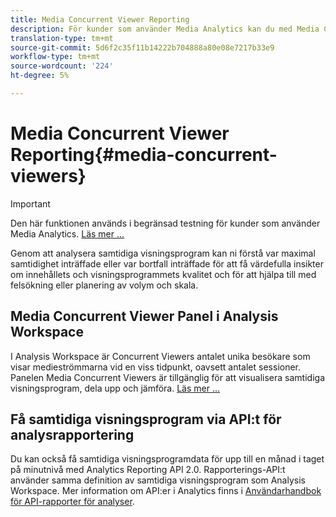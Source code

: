 ```yaml
---
title: Media Concurrent Viewer Reporting
description: För kunder som använder Media Analytics kan du med Media Concurrent Viewer-panelen i Analysis Workspace analysera samtidiga visningsprogram för att förstå var maximal samtidighet inträffade eller var bortfall inträffade.
translation-type: tm+mt
source-git-commit: 5d6f2c35f11b14222b704888a80e08e7217b33e9
workflow-type: tm+mt
source-wordcount: '224'
ht-degree: 5%

---
```



# Media Concurrent Viewer Reporting{#media-concurrent-viewers}

>[!IMPORTANT]
>
>Den här funktionen används i begränsad testning för kunder som använder Media Analytics. [Läs mer …](https://docs.adobe.com/content/help/sv-SE/analytics/landing/an-releases.html)

Genom att analysera samtidiga visningsprogram kan ni förstå var maximal samtidighet inträffade eller var bortfall inträffade för att få värdefulla insikter om innehållets och visningsprogrammets kvalitet och för att hjälpa till med felsökning eller planering av volym och skala.

## Media Concurrent Viewer Panel i Analysis Workspace

I Analysis Workspace är Concurrent Viewers antalet unika besökare som visar medieströmmarna vid en viss tidpunkt, oavsett antalet sessioner. Panelen Media Concurrent Viewers är tillgänglig för att visualisera samtidiga visningsprogram, dela upp och jämföra. [Läs mer …](https://docs.adobe.com/content/help/en/analytics/analyze/analysis-workspace/panels/media-concurrent-viewers.html)

## Få samtidiga visningsprogram via API:t för analysrapportering

Du kan också få samtidiga visningsprogramdata för upp till en månad i taget på minutnivå med Analytics Reporting API 2.0. Rapporterings-API:t använder samma definition av samtidiga visningsprogram som Analysis Workspace.  Mer information om API:er i Analytics finns i [Användarhandbok för API-rapporter för analyser](https://www.adobe.io/apis/experiencecloud/analytics/docs.html#!AdobeDocs/analytics-2.0-apis/master/reporting-guide.md).
